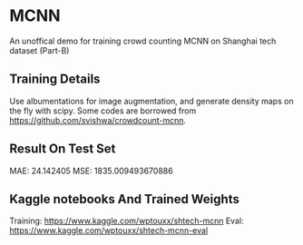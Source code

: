 # MCNN
An unoffical demo for training crowd counting MCNN on Shanghai tech dataset (Part-B)

## Training Details
Use albumentations for image augmentation, and generate density maps on the fly with scipy. Some codes are borrowed from https://github.com/svishwa/crowdcount-mcnn. 

## Result On Test Set
MAE: 24.142405
MSE: 1835.009493670886

## Kaggle notebooks And Trained Weights
Training: https://www.kaggle.com/wptouxx/shtech-mcnn
Eval: https://www.kaggle.com/wptouxx/shtech-mcnn-eval
